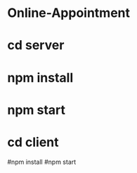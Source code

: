# Online-Appointment

# cd server 
# npm install 
# npm start




# cd client

#npm install 
#npm start

